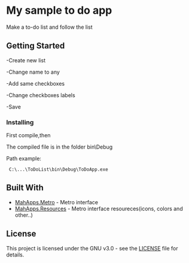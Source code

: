 # My sample to do app

Make a to-do list and follow the list

## Getting Started

-Create new list

-Change name to any

-Add same checkboxes

-Change checkboxes labels

-Save

### Installing

First compile,then

The compiled file is in the folder bin\Debug

Path example:
```
 C:\...\ToDoList\bin\Debug\ToDoApp.exe
```


## Built With

* [MahApps.Metro](https://www.nuget.org/packages/MahApps.Metro) - Metro interface
* [MahApps.Resources](https://www.nuget.org/packages/MahApps.Metro.Resources/) - Metro interface resoureces(icons, colors and other..)


## License

This project is licensed under the GNU v3.0 - see the [LICENSE](LICENSE) file for details.
